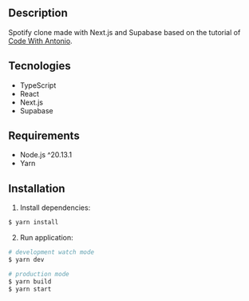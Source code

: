 ## Description

Spotify clone made with Next.js and Supabase based on the tutorial of [Code With Antonio](https://youtu.be/2aeMRB8LL4o?si=a5Q2jpimiWWKAW2a).

## Tecnologies

- TypeScript
- React
- Next.js
- Supabase

## Requirements

- Node.js ^20.13.1
- Yarn

## Installation

1. Install dependencies:

```bash
$ yarn install
```

2. Run application:

```bash
# development watch mode
$ yarn dev

# production mode
$ yarn build
$ yarn start
```
